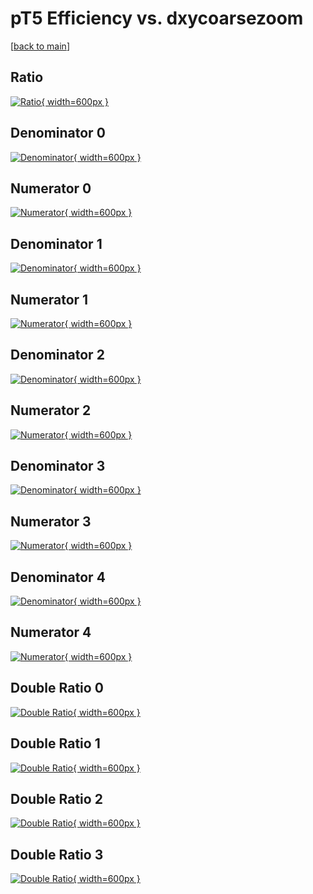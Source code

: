 # pT5 Efficiency vs. dxycoarsezoom

[[back to main](./)]



## Ratio

[![Ratio](../mtv/var/pT5_loweta_0_-1_eff_dxycoarsezoom.png){ width=600px }](../mtv/var/pT5_loweta_0_-1_eff_dxycoarsezoom.pdf)

## Denominator 0

[![Denominator](../mtv/den/pT5_loweta_0_-1_eff_dxycoarsezoom_den0.png){ width=600px }](../mtv/den/pT5_loweta_0_-1_eff_dxycoarsezoom_den0.pdf)

## Numerator 0

[![Numerator](../mtv/num/pT5_loweta_0_-1_eff_dxycoarsezoom_num0.png){ width=600px }](../mtv/num/pT5_loweta_0_-1_eff_dxycoarsezoom_num0.pdf)

## Denominator 1

[![Denominator](../mtv/den/pT5_loweta_0_-1_eff_dxycoarsezoom_den1.png){ width=600px }](../mtv/den/pT5_loweta_0_-1_eff_dxycoarsezoom_den1.pdf)

## Numerator 1

[![Numerator](../mtv/num/pT5_loweta_0_-1_eff_dxycoarsezoom_num1.png){ width=600px }](../mtv/num/pT5_loweta_0_-1_eff_dxycoarsezoom_num1.pdf)

## Denominator 2

[![Denominator](../mtv/den/pT5_loweta_0_-1_eff_dxycoarsezoom_den2.png){ width=600px }](../mtv/den/pT5_loweta_0_-1_eff_dxycoarsezoom_den2.pdf)

## Numerator 2

[![Numerator](../mtv/num/pT5_loweta_0_-1_eff_dxycoarsezoom_num2.png){ width=600px }](../mtv/num/pT5_loweta_0_-1_eff_dxycoarsezoom_num2.pdf)

## Denominator 3

[![Denominator](../mtv/den/pT5_loweta_0_-1_eff_dxycoarsezoom_den3.png){ width=600px }](../mtv/den/pT5_loweta_0_-1_eff_dxycoarsezoom_den3.pdf)

## Numerator 3

[![Numerator](../mtv/num/pT5_loweta_0_-1_eff_dxycoarsezoom_num3.png){ width=600px }](../mtv/num/pT5_loweta_0_-1_eff_dxycoarsezoom_num3.pdf)

## Denominator 4

[![Denominator](../mtv/den/pT5_loweta_0_-1_eff_dxycoarsezoom_den4.png){ width=600px }](../mtv/den/pT5_loweta_0_-1_eff_dxycoarsezoom_den4.pdf)

## Numerator 4

[![Numerator](../mtv/num/pT5_loweta_0_-1_eff_dxycoarsezoom_num4.png){ width=600px }](../mtv/num/pT5_loweta_0_-1_eff_dxycoarsezoom_num4.pdf)

## Double Ratio 0

[![Double Ratio](../mtv/ratio/pT5_loweta_0_-1_eff_dxycoarsezoom_ratio0.png){ width=600px }](../mtv/ratio/pT5_loweta_0_-1_eff_dxycoarsezoom_ratio0.pdf)

## Double Ratio 1

[![Double Ratio](../mtv/ratio/pT5_loweta_0_-1_eff_dxycoarsezoom_ratio1.png){ width=600px }](../mtv/ratio/pT5_loweta_0_-1_eff_dxycoarsezoom_ratio1.pdf)

## Double Ratio 2

[![Double Ratio](../mtv/ratio/pT5_loweta_0_-1_eff_dxycoarsezoom_ratio2.png){ width=600px }](../mtv/ratio/pT5_loweta_0_-1_eff_dxycoarsezoom_ratio2.pdf)

## Double Ratio 3

[![Double Ratio](../mtv/ratio/pT5_loweta_0_-1_eff_dxycoarsezoom_ratio3.png){ width=600px }](../mtv/ratio/pT5_loweta_0_-1_eff_dxycoarsezoom_ratio3.pdf)

